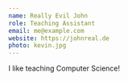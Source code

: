 ```yaml
---
name: Really Evil John
role: Teaching Assistant
email: me@example.com
website: https://johnreal.de
photo: kevin.jpg
---
```


I like teaching Computer Science!
